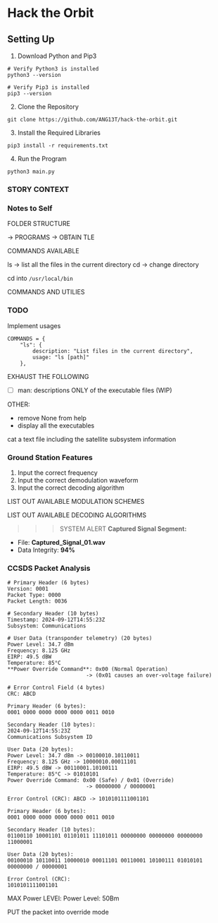 # Hack the Orbit

## Setting Up

1. Download Python and Pip3

```
# Verify Python3 is installed
python3 --version

# Verify Pip3 is installed
pip3 --version
```

2. Clone the Repository

```
git clone https://github.com/ANG13T/hack-the-orbit.git
```

3. Install the Required Libraries

```
pip3 install -r requirements.txt
```

4. Run the Program

```
python3 main.py
```


### STORY CONTEXT

### Notes to Self
FOLDER STRUCTURE

-> PROGRAMS
-> OBTAIN TLE

COMMANDS AVAILABLE

ls -> list all the files in the current directory
cd -> change directory


cd into `/usr/local/bin`

COMMANDS AND UTILIES 


### TODO
Implement usages

```
COMMANDS = {
    "ls": {
        description: "List files in the current directory",
        usage: "ls [path]"
    },
```

EXHAUST THE FOLLOWING
- [ ] man: descriptions ONLY of the executable files (WIP)


OTHER:
- remove None from help
- display all the executables

cat a text file including the satellite subsystem information

### Ground Station Features
1. Input the correct frequency
2. Input the correct demodulation waveform
3. Input the correct decoding algorithm

LIST OUT AVAILABLE MODULATION SCHEMES 

LIST OUT AVAILABLE DECODING ALGORITHMS

>>> SYSTEM ALERT
**Captured Signal Segment:**
 - File: **Captured_Signal_01.wav**
 - Data Integrity: **94%**

### CCSDS Packet Analysis

```
# Primary Header (6 bytes)
Version: 0001
Packet Type: 0000
Packet Length: 0036

# Secondary Header (10 bytes)
Timestamp: 2024-09-12T14:55:23Z
Subsystem: Communications

# User Data (transponder telemetry) (20 bytes)
Power Level: 34.7 dBm
Frequency: 8.125 GHz
EIRP: 49.5 dBW
Temperature: 85°C
**Power Override Command**: 0x00 (Normal Operation)
                         -> (0x01 causes an over-voltage failure)
                         
# Error Control Field (4 bytes)
CRC: ABCD
```


```
Primary Header (6 bytes):
0001 0000 0000 0000 0000 0011 0010

Secondary Header (10 bytes):
2024-09-12T14:55:23Z
Communications Subsystem ID

User Data (20 bytes):
Power Level: 34.7 dBm -> 00100010.10110011
Frequency: 8.125 GHz -> 10000010.00011101
EIRP: 49.5 dBW -> 00110001.10100111
Temperature: 85°C -> 01010101
Power Override Command: 0x00 (Safe) / 0x01 (Override)
                         -> 00000000 / 00000001

Error Control (CRC): ABCD -> 1010101111001101
```
```
Primary Header (6 bytes):
0001 0000 0000 0000 0000 0011 0010

Secondary Header (10 bytes):
01100110 10001101 01101011 11101011 00000000 00000000 00000000 11000001

User Data (20 bytes):
00100010 10110011 10000010 00011101 00110001 10100111 01010101 00000000 / 00000001

Error Control (CRC):
1010101111001101
```

MAX Power LEVEl: Power Level: 50Bm

PUT the packet into override mode